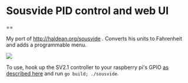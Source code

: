 # Sousvide PID control and web UI
==

My port of http://haldean.org/sousvide .  Converts his units to Fahrenheit and adds a programmable menu.

![](http://i.imgur.com/VMDkMoT.png)

To use, hook up the SV2.1 controller to your raspberry pi's GPIO [as described
here](http://haldean.org/sousvide) and run `go build; ./sousvide`.
